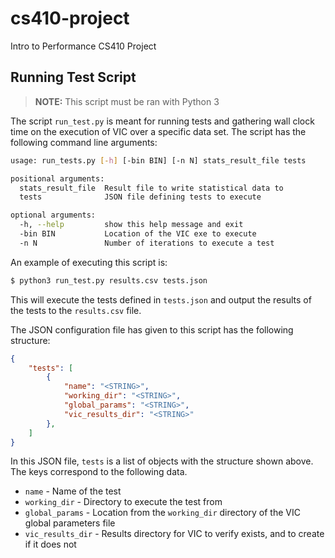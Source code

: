 # cs410-project
Intro to Performance CS410 Project

## Running Test Script
>**NOTE:** This script must be ran with Python 3

The script <code>run_test.py</code> is meant for running tests and gathering wall clock time on the execution of VIC over a specific data set. The script has the following command line arguments:

```sh
usage: run_tests.py [-h] [-bin BIN] [-n N] stats_result_file tests

positional arguments:
  stats_result_file  Result file to write statistical data to
  tests              JSON file defining tests to execute

optional arguments:
  -h, --help         show this help message and exit
  -bin BIN           Location of the VIC exe to execute
  -n N               Number of iterations to execute a test
```

An example of executing this script is:

```sh
$ python3 run_test.py results.csv tests.json
```

This will execute the tests defined in <code>tests.json</code> and output the results of the tests to the <code>results.csv</code> file.

The JSON configuration file has given to this script has the following structure:

```json
{
    "tests": [
        {
            "name": "<STRING>",
            "working_dir": "<STRING>",
            "global_params": "<STRING>",
            "vic_results_dir": "<STRING>"
        },
    ]
}
```

In this JSON file, <code>tests</code> is a list of objects with the structure shown above. The keys correspond to the following data.

- <code>name</code> - Name of the test
- <code>working_dir</code> - Directory to execute the test from
- <code>global_params</code> - Location from the <code>working_dir</code> directory of the VIC global parameters file
- <code>vic_results_dir</code> - Results directory for VIC to verify exists, and to create if it does not
